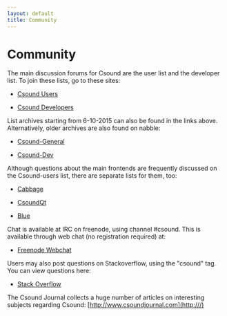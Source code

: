 ```yaml
---
layout: default
title: Community 
---
```

# Community

The main discussion forums for Csound are the user list and the developer list. To join these lists, go to these sites:

* [Csound Users](https://listserv.heanet.ie/cgi-bin/wa?A0=CSOUND)

* [Csound Developers](https://listserv.heanet.ie/cgi-bin/wa?A0=CSOUND-DEV)

List archives starting from 6-10-2015 can also be found in the links above.
Alternatively, older archives are also found on nabble:

* [Csound-General](http://csound.1045644.n5.nabble.com/Csound-General-f1093014.html)

* [Csound-Dev](http://csound.1045644.n5.nabble.com/Csound-Dev-f1123218.html)


Although questions about the main frontends are frequently discussed on the Csound-users list, there are separate lists for them, too:

* [Cabbage](http://thecabbagefoundation.org/ucp.php?mode=register)

* [CsoundQt](https://lists.sourceforge.net/lists/listinfo/qutecsound-users)

* [Blue](https://lists.sourceforge.net/lists/listinfo/bluemusic-users)

Chat is available at IRC on freenode, using channel #csound. This is available through web chat (no registration required) at:

* [Freenode Webchat](http://webchat.freenode.net/?channels=#csound)

Users may also post questions on Stackoverflow, using the "csound" tag.  You can view questions here:

* [Stack Overflow](http://stackoverflow.com/questions/tagged/csound)

The Csound Journal collects a huge number of articles on interesting subjects regarding Csound: [http://www.csoundjournal.com](http:///)

